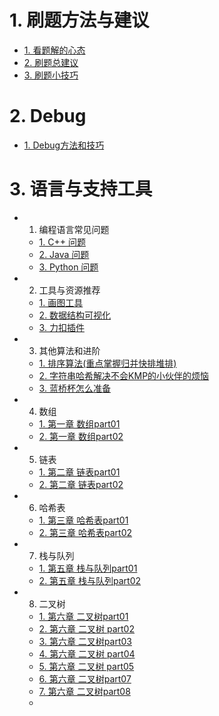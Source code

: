 # 1. 刷题方法与建议

- [1. 看题解的心态](1.%20刷题方法与建议/1.%20看题解的心态.md)
- [2. 刷题总建议](1.%20刷题方法与建议/2.%20刷题总建议.md)
- [3. 刷题小技巧](1.%20刷题方法与建议/3.%20刷题小技巧.md)

# 2. Debug

- [1. Debug方法和技巧](2.%20Debug/1.%20Debug方法和技巧.md)

# 3. 语言与支持工具

- 1. 编程语言常见问题
	- [1. C++ 问题](3.%20语言与支持工具/1.%20编程语言常见问题/1.%20C++%20问题.md)
	- [2. Java 问题](3.%20语言与支持工具/1.%20编程语言常见问题/2.%20Java%20问题.md)
	- [3. Python 问题](3.%20语言与支持工具/1.%20编程语言常见问题/3.%20Python%20问题.md)
- 2. 工具与资源推荐
	- [1. 画图工具](3.%20语言与支持工具/2.%20工具与资源推荐/1.%20画图工具.md)
	- [2. 数据结构可视化](3.%20语言与支持工具/2.%20工具与资源推荐/2.%20数据结构可视化.md)
	- [3. 力扣插件](3.%20语言与支持工具/2.%20工具与资源推荐/3.%20力扣插件.md)
- 3. 其他算法和进阶
	- [1. 排序算法(重点掌握归并快排堆排)](3.%20语言与支持工具/3.%20其他算法和进阶/1.%20排序算法(重点掌握归并快排堆排).md)
	- [2. 字符串哈希解决不会KMP的小伙伴的烦恼](3.%20语言与支持工具/3.%20其他算法和进阶/2.%20字符串哈希解决不会KMP的小伙伴的烦恼.md)
	- [3. 蓝桥杯怎么准备](3.%20语言与支持工具/3.%20其他算法和进阶/3.%20蓝桥杯怎么准备.md)
- 4. 数组
	- [1. 第一章 数组part01](4.%20数组/1.%20第一章%20数组part01.md)
	- [2. 第一章 数组part02](4.%20数组/2.%20第一章%20数组part02.md)
- 5. 链表
	- [1. 第二章 链表part01](5.%20链表/1.%20第二章%20链表part01.md)
	- [2. 第二章 链表part02](5.%20链表/2.%20第二章%20链表part02.md)
- 6. 哈希表
	- [1. 第三章 哈希表part01](6.%20哈希表/1.%20第三章%20哈希表part01.md)
	- [2. 第三章 哈希表part02](6.%20哈希表/2.%20第三章%20哈希表part02.md)
- 7. 栈与队列
	- [1. 第五章 栈与队列part01](7.%20栈与队列/1.%20第五章%20栈与队列part01.md)
	- [2. 第五章 栈与队列part02](7.%20栈与队列/2.%20第五章%20栈与队列part02.md)
- 8. 二叉树
	- [1. 第六章 二叉树part01](8.%20二叉树/1.%20第六章%20二叉树part01.md)
	- [2. 第六章 二叉树 part02](8.%20二叉树/2.%20第六章%20二叉树%20part02.md)
	- [3. 第六章 二叉树part03](8.%20二叉树/3.%20第六章%20二叉树part03.md)
	- [4. 第六章 二叉树 part04](8.%20二叉树/4.%20第六章%20二叉树%20part04.md)
	- [5. 第六章 二叉树 part05](8.%20二叉树/5.%20第六章%20二叉树%20part05.md)
	- [6. 第六章 二叉树part07](8.%20二叉树/6.%20第六章%20二叉树part07.md)
	- [7. 第六章 二叉树part08](8.%20二叉树/7.%20第六章%20二叉树part08.md)
	- 